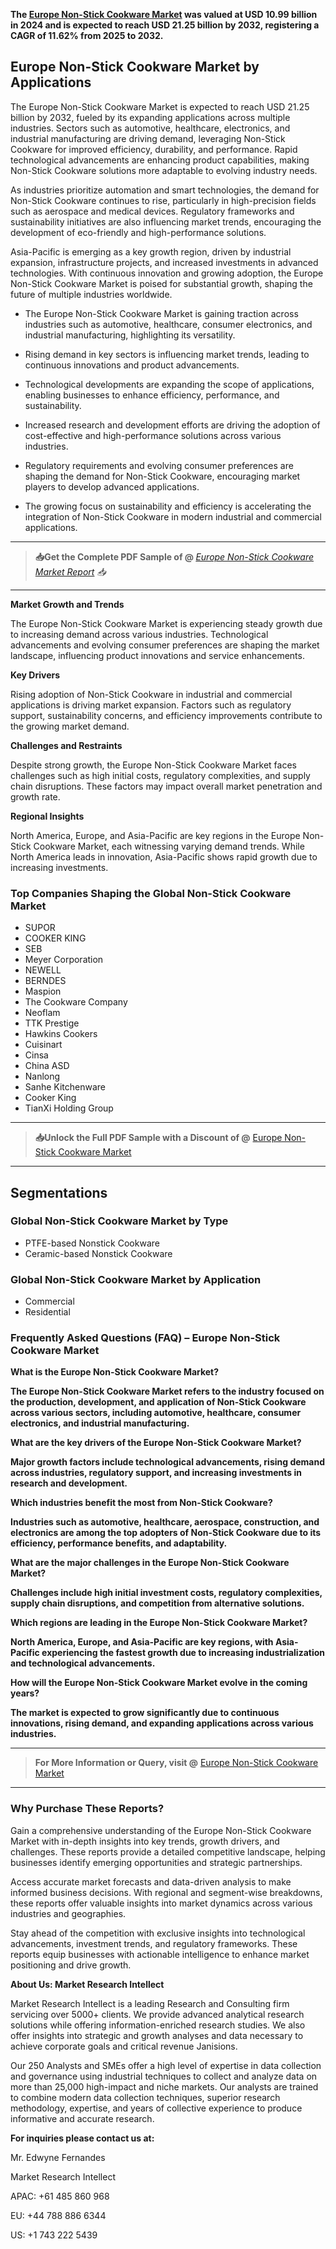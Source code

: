 <p><strong>The <a href="https://www.marketresearchintellect.com/download-sample/?rid=991767&amp;utm_source=Pulse-April-Europe&amp;utm_medium=852">Europe Non-Stick Cookware Market</a> was valued at USD 10.99 billion in 2024 and is expected to reach USD 21.25 billion by 2032, registering a CAGR of 11.62% from 2025 to 2032.</strong></p><h2>Europe Non-Stick Cookware Market by Applications&nbsp;</h2><p><p>The Europe Non-Stick Cookware Market is expected to reach USD 21.25 billion by 2032, fueled by its expanding applications across multiple industries. Sectors such as automotive, healthcare, electronics, and industrial manufacturing are driving demand, leveraging Non-Stick Cookware for improved efficiency, durability, and performance. Rapid technological advancements are enhancing product capabilities, making Non-Stick Cookware solutions more adaptable to evolving industry needs.</p><p>As industries prioritize automation and smart technologies, the demand for Non-Stick Cookware continues to rise, particularly in high-precision fields such as aerospace and medical devices. Regulatory frameworks and sustainability initiatives are also influencing market trends, encouraging the development of eco-friendly and high-performance solutions.</p><p>Asia-Pacific is emerging as a key growth region, driven by industrial expansion, infrastructure projects, and increased investments in advanced technologies. With continuous innovation and growing adoption, the Europe Non-Stick Cookware Market is poised for substantial growth, shaping the future of multiple industries worldwide.</p></p><ul><li><p>The Europe Non-Stick Cookware Market is gaining traction across industries such as automotive, healthcare, consumer electronics, and industrial manufacturing, highlighting its versatility.</p></li><li><p>Rising demand in key sectors is influencing market trends, leading to continuous innovations and product advancements.</p></li><li><p>Technological developments are expanding the scope of applications, enabling businesses to enhance efficiency, performance, and sustainability.</p></li><li><p>Increased research and development efforts are driving the adoption of cost-effective and high-performance solutions across various industries.</p></li><li><p>Regulatory requirements and evolving consumer preferences are shaping the demand for Non-Stick Cookware, encouraging market players to develop advanced applications.</p></li><li><p>The growing focus on sustainability and efficiency is accelerating the integration of Non-Stick Cookware in modern industrial and commercial applications.</p></li></ul><hr /><blockquote><p><strong><span class="font-[700]">📥Get the Complete PDF Sample of @ </span></strong><em><span class="font-[700]"><a href="https://www.marketresearchintellect.com/download-sample/?rid=991767&amp;utm_source=Pulse-April-Europe&amp;utm_medium=852" target="_blank" data-tracking-control-name="article-ssr-frontend-pulse_little-text-block" data-tracking-will-navigate="" data-test-link="">Europe Non-Stick Cookware Market Report</a>&nbsp;📥</span></em></p></blockquote><hr /><p class="" data-start="77" data-end="360"><strong data-start="77" data-end="105">Market Growth and Trends</strong></p><p class="" data-start="77" data-end="360">The Europe Non-Stick Cookware Market is experiencing steady growth due to increasing demand across various industries. Technological advancements and evolving consumer preferences are shaping the market landscape, influencing product innovations and service enhancements.</p><p class="" data-start="362" data-end="606"><strong data-start="362" data-end="377">Key Drivers</strong></p><p class="" data-start="362" data-end="606">Rising adoption of Non-Stick Cookware in industrial and commercial applications is driving market expansion. Factors such as regulatory support, sustainability concerns, and efficiency improvements contribute to the growing market demand.</p><p class="" data-start="608" data-end="849"><strong data-start="608" data-end="637">Challenges and Restraints</strong></p><p class="" data-start="608" data-end="849">Despite strong growth, the Europe Non-Stick Cookware Market faces challenges such as high initial costs, regulatory complexities, and supply chain disruptions. These factors may impact overall market penetration and growth rate.</p><p class="" data-start="851" data-end="1095"><strong data-start="851" data-end="872">Regional Insights</strong></p><p class="" data-start="851" data-end="1095">North America, Europe, and Asia-Pacific are key regions in the Europe Non-Stick Cookware Market, each witnessing varying demand trends. While North America leads in innovation, Asia-Pacific shows rapid growth due to increasing investments.</p><p><h3>Top Companies Shaping the Global Non-Stick Cookware Market </h3><ul><li>SUPOR</li><li>COOKER KING</li><li>SEB</li><li>Meyer Corporation</li><li>NEWELL</li><li>BERNDES</li><li>Maspion</li><li>The Cookware Company</li><li>Neoflam</li><li>TTK Prestige</li><li>Hawkins Cookers</li><li>Cuisinart</li><li>Cinsa</li><li>China ASD</li><li>Nanlong</li><li>Sanhe Kitchenware</li><li>Cooker King</li><li>TianXi Holding Group</li></ul></p><hr /><blockquote><p><strong>📥Unlock the Full PDF Sample with a Discount of @</strong> <a href="https://www.marketresearchintellect.com/ask-for-discount/?rid=991767&amp;utm_source=Pulse-April-Europe&amp;utm_medium=852">Europe Non-Stick Cookware Market</a></p></blockquote><hr /><p><h2>Segmentations</h2><h3>Global Non-Stick Cookware Market by Type</h3><ul><li>PTFE-based Nonstick Cookware</li><li>Ceramic-based Nonstick Cookware</li></ul><h3>Global Non-Stick Cookware Market by Application</h3><ul><li>Commercial</li><li>Residential</li></ul></p><h3><strong>Frequently Asked Questions (FAQ) &ndash; Europe Non-Stick Cookware Market</strong></h3><p><strong>What is the Europe Non-Stick Cookware Market?</strong></p><p><strong>The Europe Non-Stick Cookware Market refers to the industry focused on the production, development, and application of Non-Stick Cookware across various sectors, including automotive, healthcare, consumer electronics, and industrial manufacturing.</strong></p><p><strong>What are the key drivers of the Europe Non-Stick Cookware Market?</strong></p><p><strong>Major growth factors include technological advancements, rising demand across industries, regulatory support, and increasing investments in research and development.</strong></p><p><strong>Which industries benefit the most from Non-Stick Cookware?</strong></p><p><strong>Industries such as automotive, healthcare, aerospace, construction, and electronics are among the top adopters of Non-Stick Cookware due to its efficiency, performance benefits, and adaptability.</strong></p><p><strong>What are the major challenges in the Europe Non-Stick Cookware Market?</strong></p><p><strong>Challenges include high initial investment costs, regulatory complexities, supply chain disruptions, and competition from alternative solutions.</strong></p><p><strong>Which regions are leading in the Europe Non-Stick Cookware Market?</strong></p><p><strong>North America, Europe, and Asia-Pacific are key regions, with Asia-Pacific experiencing the fastest growth due to increasing industrialization and technological advancements.</strong></p><p><strong>How will the Europe Non-Stick Cookware Market evolve in the coming years?</strong></p><p><strong>The market is expected to grow significantly due to continuous innovations, rising demand, and expanding applications across various industries.</strong></p><hr /><blockquote><p><span class="font-[700]"><strong>For More Information or Query, visit&nbsp;@</strong>&nbsp;</span><span class="font-[700]"><a href="https://www.marketresearchintellect.com/product/global-non-stick-cookware-market/?utm_source=Linkedin&utm_medium=852" target="_blank" data-tracking-control-name="article-ssr-frontend-pulse_little-text-block" data-tracking-will-navigate="" data-test-link="">Europe Non-Stick Cookware Market</a></span></p></blockquote><hr /><h3><strong data-start="0" data-end="31">Why Purchase These Reports?</strong></h3><p class="" data-start="35" data-end="297">Gain a comprehensive understanding of the Europe Non-Stick Cookware Market with in-depth insights into key trends, growth drivers, and challenges. These reports provide a detailed competitive landscape, helping businesses identify emerging opportunities and strategic partnerships.</p><p class="" data-start="299" data-end="540">Access accurate market forecasts and data-driven analysis to make informed business decisions. With regional and segment-wise breakdowns, these reports offer valuable insights into market dynamics across various industries and geographies.</p><p class="" data-start="542" data-end="784">Stay ahead of the competition with exclusive insights into technological advancements, investment trends, and regulatory frameworks. These reports equip businesses with actionable intelligence to enhance market positioning and drive growth.</p><p><strong><span class="font-[700]">About Us: Market Research Intellect</span></strong></p><p><span class="">Market Research Intellect is a leading Research and Consulting firm servicing over 5000+ clients. We provide advanced analytical research solutions while offering information-enriched research studies.&nbsp;</span>We also offer insights into strategic and growth analyses and data necessary to achieve corporate goals and critical revenue Janisions.</p><p><span class="">Our 250 Analysts and SMEs offer a high level of expertise in data collection and governance using industrial techniques to collect and analyze data on more than 25,000 high-impact and niche markets. Our analysts are trained to combine modern data collection techniques, superior research methodology, expertise, and years of collective experience to produce informative and accurate research.</span></p><p><strong>For inquiries please contact us at:</strong></p><p>Mr. Edwyne Fernandes</p><p>Market Research Intellect</p><p>APAC: +61 485 860 968</p><p>EU: +44 788 886 6344</p><p>US: +1 743 222 5439</p>